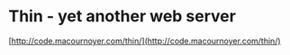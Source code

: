 <!--
id: 23007979
link: http://tumblr.atmos.org/post/23007979/thin-yet-another-web-server
slug: thin-yet-another-web-server
date: Fri Jan 04 2008 11:52:09 GMT-0800 (PST)
publish: 2008-01-04
tags: 
title: Thin - yet another web server
-->


Thin - yet another web server
=============================

[http://code.macournoyer.com/thin/](http://code.macournoyer.com/thin/)

